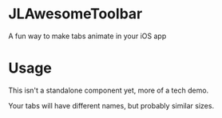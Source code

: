 JLAwesomeToolbar
================

A fun way to make tabs animate in your iOS app

Usage
================

This isn't a standalone component yet, more of a tech demo.

Your tabs will have different names, but probably similar sizes.
